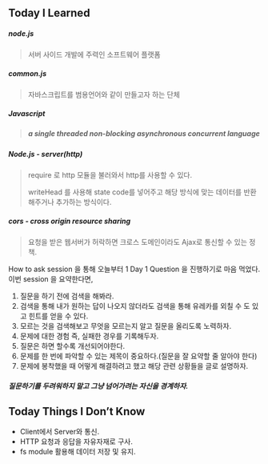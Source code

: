 ## Today I Learned



##### node.js 

> 서버 사이드 개발에 주력인 소프트웨어 플랫폼



##### common.js

> 자바스크립트를 범용언어와 같이 만들고자 하는 단체



##### Javascript

> ##### a single threaded non-blocking asynchronous concurrent language



##### Node.js - server(http)

> require 로 http 모듈을 불러와서 http를 사용할 수 있다.
>
> writeHead 를 사용해 state code를 넣어주고 해당 방식에 맞는 데이터를 반환해주거나 추가하는 방식이다.



##### cors - cross origin resource sharing

> 요청을 받은 웹서버가 허락하면 크로스 도메인이라도 Ajax로 통신할 수 있는 정책.



How to ask session 을 통해 오늘부터 1 Day 1 Question 을 진행하기로 마음 먹었다. 이번 session 을 요약한다면,

1. 질문을 하기 전에 검색을 해봐라.
2. 검색을 통해 내가 원하는 답이 나오지 않더라도 검색을 통해 유레카를 외칠 수 도 있고 힌트를 얻을 수 있다.
3. 모르는 것을 검색해보고 무엇을 모르는지 알고 질문을 올리도록 노력하자.
4. 문제에 대한 경험 즉, 실패한 경우를 기록해두자.
5. 질문은 하면 할수록 개선되어야한다.
6. 문제를 한 번에 파악할 수 있는 제목이 중요하다.(질문을 잘 요약할 줄 알아야 한다)
7. 문제에 봉착했을 때 어떻게 해결하려고 했고 해당 관련 상황들을 글로 설명하자.  

##### 질문하기를 두려워하지 말고 그냥 넘어가려는 자신을 경계하자.





## Today Things I Don’t Know



- Client에서 Server와 통신.
- HTTP 요청과 응답을 자유자재로 구사.
- fs module 활용해 데이터 저장 및 유지.

